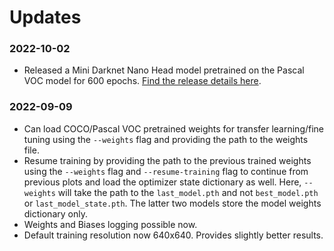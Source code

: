 # Updates



### 2022-10-02

* Released a Mini Darknet Nano Head model pretrained on the Pascal VOC model for 600 epochs. [Find the release details here](https://github.com/sovit-123/fasterrcnn-pytorch-training-pipeline/releases/tag/Latest).

### 2022-09-09

* Can load COCO/Pascal VOC pretrained weights for transfer learning/fine tuning using the `--weights` flag and providing the path to the weights file.
* Resume training by providing the path to the previous trained weights using the `--weights` flag and `--resume-training` flag to continue from previous plots and load the optimizer state dictionary as well. Here, `--weights` will take the path to the `last_model.pth` and not `best_model.pth` or `last_model_state.pth`. The latter two models store the model weights dictionary only.
* Weights and Biases logging possible now.
* Default training resolution now 640x640. Provides slightly better results.